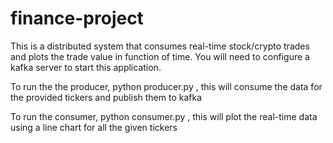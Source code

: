 # finance-project

This is a distributed system that consumes real-time stock/crypto trades and plots the trade value in function of time. 
You will need to configure a kafka server to start this application.

To run the the producer,
  python producer.py <space seperated list of tickers>, this will consume the data for the provided tickers and publish them to kafka
  
To run the consumer,
  python consumer.py <space separated list of tickers>, this will plot the real-time data using a line chart for all the given tickers
